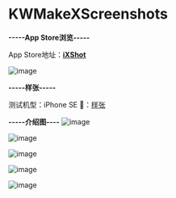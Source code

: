 # KWMakeXScreenshots
**-----App Store浏览-----**

App Store地址：**[iXShot](https://itunes.apple.com/cn/app/iXShot/id1353774556?mt=8)**

![image](https://github.com/KorwinBanana/KWMakeXScreenshots/blob/master/Image/app%20store%E6%B5%8F%E8%A7%88.png)

**-----样张-----**

测试机型：iPhone SE
🔗：[样张](https://www.jianshu.com/p/5d153e9bd6de)

**-----介绍图----**
![image](https://github.com/KorwinBanana/KWMakeXScreenshots/blob/master/Image/1.png)

![image](https://github.com/KorwinBanana/KWMakeXScreenshots/blob/master/Image/2.png)

![image](https://github.com/KorwinBanana/KWMakeXScreenshots/blob/master/Image/3.png)

![image](https://github.com/KorwinBanana/KWMakeXScreenshots/blob/master/Image/4.png)

![image](https://github.com/KorwinBanana/KWMakeXScreenshots/blob/master/Image/5.png)



